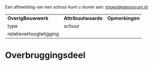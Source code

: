 Een afbeelding van een schuur kunt u sturen aan: [imgeo@geonovum.nl](mailto:info@geonovum.nl)

|                        |                     |                 |
|------------------------|---------------------|-----------------|
| **OverigBouwwerk**     | **Attribuutwaarde** | **Opmerkingen** |
| type                   | schuur              |                 |
| relatieveHoogteligging |                     |                 |

# Overbruggingsdeel
